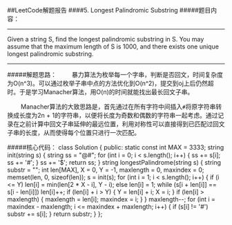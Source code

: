 ##LeetCode解题报告
####5. Longest Palindromic Substring
#####题目内容：
***
Given a string S, find the longest palindromic substring in S. You may assume that the maximum length of S is 1000, and there exists one unique longest palindromic substring.
***
#####解题思路：
&#160;&#160;&#160;&#160;&#160;&#160;&#160;&#160;暴力算法为枚举每一个字串，判断是否回文，时间复杂度为O(n^3)。可以通过枚举子串中点的方法优化到O(n^2)，提交到oj上后仍然超时。于是学习Manacher算法，用O(n)的时间就能找出最长回文子串。

&#160;&#160;&#160;&#160;&#160;&#160;&#160;&#160;Manacher算法的大致思路是，首先通过在所有字符中间插入`#`将原字符串转换成长度为2n + 1的字符串，以便将长度为奇数和偶数的字符串一起考虑。通过记录在之前计算中回文子串延伸的最远位置，利用对称性可以直接得到已匹配过回文子串的长度，从而使得每个位置只进行一次匹配。

#####核心代码：
	class Solution
    {
    public:
        static const int MAX = 3333;
        string init(string s)
        {
            string ss = "@#";
            for (int i = 0; i < s.length(); i++)
            {
                ss += s[i];
                ss += '#';
            }
            ss += '$';
            return ss;
        }
        string longestPalindrome(string s)
        {
            string substr = "";
            int len[MAX], X = 0, Y = -1, maxlength = 0, maxindex = 0;
            memset(len, 0, sizeof(len));
            s = init(s);
            for (int i = 1; i < s.length(); i++)
            {
                if (i <= Y)
                    len[i] = min(len[2 * X - i], Y - i);
                else
                    len[i] = 1;
                while (s[i + len[i]] == s[i - len[i]])  len[i]++;
                if (len[i] + i > Y)
                {
                    Y = len[i] + i;
                    X = i;
                }
                if (len[i] > maxlength)
                {
                    maxlength = len[i];
                    maxindex = i;
                }
            }
            maxlength--;
            for (int i = maxindex - maxlength; i <= maxindex + maxlength; i++)
            {
                if (s[i] != '#')
                    substr += s[i];
            }
            return substr;
        }
    };
